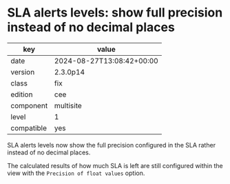 [//]: # (werk v2)
# SLA alerts levels: show full precision instead of no decimal places

key        | value
---------- | ---
date       | 2024-08-27T13:08:42+00:00
version    | 2.3.0p14
class      | fix
edition    | cee
component  | multisite
level      | 1
compatible | yes

SLA alerts levels now show the full precision configured in the SLA rather instead
of no decimal places.

The calculated results of how much SLA is left are still configured within the
view with the `Precision of float values` option.

